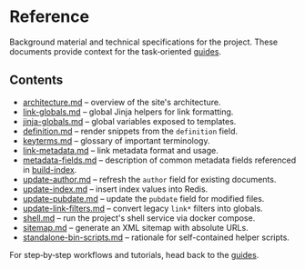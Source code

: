 # Reference

Background material and technical specifications for the project. These
documents provide context for the task‑oriented
[guides](../guides/README.md).

## Contents

- [architecture.md](architecture.md) – overview of the site's architecture.
- [link-globals.md](link-globals.md) – global Jinja helpers for link formatting.
- [jinja-globals.md](jinja-globals.md) – global variables exposed to templates.
- [definition.md](definition.md) – render snippets from the `definition` field.
- [keyterms.md](keyterms.md) – glossary of important terminology.
- [link-metadata.md](link-metadata.md) – link metadata format and usage.
- [metadata-fields.md](metadata-fields.md) – description of common metadata fields referenced in
  [build-index](../guides/build-index.md).
- [update-author.md](update-author.md) – refresh the `author` field for existing documents.
- [update-index.md](update-index.md) – insert index values into Redis.
- [update-pubdate.md](update-pubdate.md) – update the `pubdate` field for modified files.
- [update-link-filters.md](update-link-filters.md) – convert legacy `link*` filters into globals.
- [shell.md](shell.md) – run the project's shell service via docker compose.
- [sitemap.md](sitemap.md) – generate an XML sitemap with absolute URLs.
- [standalone-bin-scripts.md](standalone-bin-scripts.md) – rationale for self-contained helper scripts.

For step‑by‑step workflows and tutorials, head back to the
[guides](../guides/README.md).
